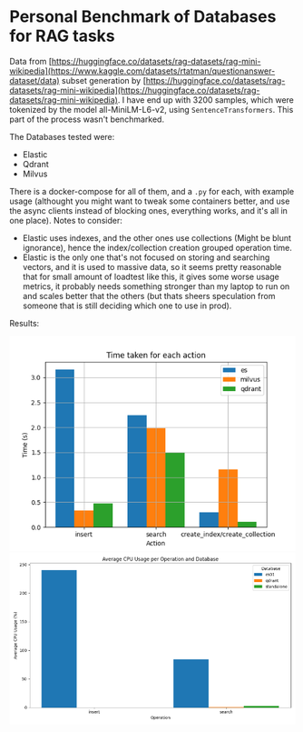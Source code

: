 # Personal Benchmark of Databases for RAG tasks
Data from [https://huggingface.co/datasets/rag-datasets/rag-mini-wikipedia](https://www.kaggle.com/datasets/rtatman/questionanswer-dataset/data) subset generation by [https://huggingface.co/datasets/rag-datasets/rag-mini-wikipedia](https://huggingface.co/datasets/rag-datasets/rag-mini-wikipedia).
I have end up with 3200 samples, which were tokenized by the model all-MiniLM-L6-v2, using `SentenceTransformers`. This part of the process wasn't benchmarked.

The Databases tested were:
- Elastic
- Qdrant
- Milvus

There is a docker-compose for all of them, and a `.py` for each, with example usage (althought you might want to tweak some containers better, and use the async clients instead of blocking ones, everything works, and it's all in one place).
Notes to consider:
- Elastic uses indexes, and the other ones use collections (Might be blunt ignorance), hence the index/collection creation grouped operation time.
- Elastic is the only one that's not focused on storing and searching vectors, and it is used to massive data, so it seems pretty reasonable that for small amount of loadtest like this, it gives some worse usage metrics, it probably needs something stronger than my laptop to run on and scales better that the others (but thats sheers speculation from someone that is still deciding which one to use in prod).

Results:

![Tempos](times.png)
![Uso computacional](usages.png)
